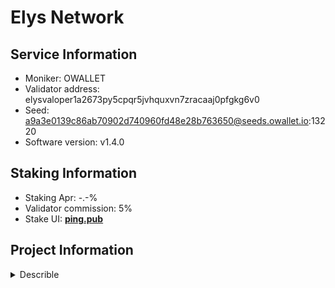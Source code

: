 # Elys Network

## Service Information

- Moniker: OWALLET
- Validator address: elysvaloper1a2673py5cpqr5jvhquxvn7zracaaj0pfgkg6v0
- Seed: a9a3e0139c86ab70902d740960fd48e28b763650@seeds.owallet.io:13220
- Software version: v1.4.0

## Staking Information

- Staking Apr: -.-%
- Validator commission: 5%
- Stake UI: [**ping.pub**](https://explorer.nodestake.org/elys-testnet/staking/elysvaloper1a2673py5cpqr5jvhquxvn7zracaaj0pfgkg6v0)

## Project Information

<details>
    <summary>Describle</summary>
**Elys Network** is a decentralized finance (DeFi) platform and blockchain that aims to combine the benefits of both decentralized and centralized finance to offer a robust hybrid trading experience. Elys leverages blockchain technology to create a platform that enables users to trade digital assets, access liquidity, and participate in various financial services in a secure and decentralized manner. The network is designed to provide both decentralized exchange (DEX) capabilities and traditional finance elements, making it a versatile platform for traders, liquidity providers, and DeFi enthusiasts.

### Key Features of Elys Network:

1. **Hybrid Finance (HyFi) Platform**:
   - Elys Network aims to bridge the gap between decentralized finance (DeFi) and centralized finance (CeFi) by offering a hybrid finance (HyFi) model.
   - This approach allows users to enjoy the benefits of DeFi, such as transparency, control over assets, and permissionless access, while incorporating features typically associated with centralized platforms, like high liquidity, user-friendly interfaces, and advanced trading tools.

2. **Decentralized Exchange (DEX)**:
   - Elys provides a decentralized exchange where users can trade digital assets in a permissionless, peer-to-peer manner without the need for intermediaries.
   - The DEX operates using automated market maker (AMM) mechanisms, allowing users to trade directly from their wallets by providing liquidity to various trading pairs.
   - Users can also participate in yield farming and liquidity mining programs to earn rewards for contributing liquidity to the platform’s pools.

3. **Centralized Exchange (CEX) Integration**:
   - Elys Network integrates with centralized exchanges to ensure deep liquidity and allow users to access a wide range of trading pairs.
   - By connecting decentralized and centralized liquidity, Elys can offer users better pricing, lower slippage, and more efficient trading compared to traditional DEX-only platforms.

4. **Cross-Chain Interoperability**:
   - Built on the **Cosmos SDK**, Elys Network supports **Inter-Blockchain Communication (IBC)**, enabling cross-chain asset transfers and interactions with other IBC-enabled blockchains.
   - This cross-chain capability allows users to trade and move assets across different blockchains seamlessly, enhancing liquidity and expanding the range of available assets on the platform.

5. **Elys Token (ELYS)**:
   - The native token of the platform is **ELYS**, which plays a key role in governance, staking, and providing rewards to users.
   - ELYS tokens can be used to vote on protocol upgrades, participate in platform governance, and earn rewards through staking and liquidity mining.
   - Users can also stake ELYS tokens to secure the network and earn staking rewards.

6. **Governance**:
   - Elys Network operates with a **decentralized governance model**, where ELYS token holders can propose and vote on changes to the protocol, such as introducing new features, adjusting liquidity incentives, or upgrading the platform.
   - This governance model ensures that the community has control over the platform's direction and evolution, making it a community-driven project.

7. **Yield Farming and Staking**:
   - Elys provides various yield farming opportunities for liquidity providers, allowing them to earn rewards in ELYS tokens by providing liquidity to the platform’s pools.
   - In addition to liquidity mining, users can stake their ELYS tokens to secure the network and earn staking rewards, incentivizing active participation in the ecosystem.

8. **Security and Transparency**:
   - As a decentralized platform, Elys Network emphasizes security and transparency by using smart contracts to manage transactions, trades, and liquidity.
   - The platform’s code is regularly audited to prevent vulnerabilities, and all transactions are recorded on-chain, providing a transparent record of all activity.
   - Users maintain control over their assets throughout the trading process, reducing the risks associated with centralized exchanges.

9. **User-Friendly Interface**:
   - Elys Network aims to provide a user-friendly experience that combines the simplicity of centralized exchange interfaces with the transparency and control of decentralized platforms.
   - This hybrid approach is designed to attract both experienced traders and newcomers to the world of DeFi, offering advanced tools alongside easy-to-use interfaces.

10. **Fiat On-Ramp and Off-Ramp**:
    - Elys plans to integrate fiat on-ramp and off-ramp services, enabling users to seamlessly convert between fiat currencies and digital assets.
    - This integration further enhances accessibility by allowing users to easily enter or exit the ecosystem using traditional currencies.

### Use Cases of Elys Network:

- **Decentralized Trading**: Users can trade a variety of digital assets directly from their wallets in a decentralized manner, benefiting from deep liquidity and low fees.
- **Yield Farming and Staking**: Liquidity providers and ELYS token holders can earn rewards by staking their tokens or providing liquidity to the platform.
- **Cross-Chain Asset Management**: With cross-chain capabilities via IBC, users can manage and transfer assets across multiple blockchains, creating a more interconnected DeFi experience.
- **Hybrid Finance Trading**: Traders can access the benefits of both decentralized and centralized exchanges, enjoying the liquidity and efficiency of centralized finance with the transparency and security of DeFi.

### Summary:
Elys Network is a hybrid finance (HyFi) platform that combines the benefits of decentralized and centralized finance to create a versatile trading and asset management ecosystem. Built on the Cosmos SDK, it leverages cross-chain interoperability via IBC to allow seamless trading and asset transfers across blockchains. Elys provides a decentralized exchange (DEX) with liquidity mining, staking, and yield farming opportunities, while also integrating centralized exchange (CEX) features for better liquidity and efficient trading. The native token, ELYS, powers governance, staking, and rewards, ensuring active participation from the community. With its focus on security, transparency, and user experience, Elys Network aims to become a leading DeFi platform in the Cosmos ecosystem.
</details>
